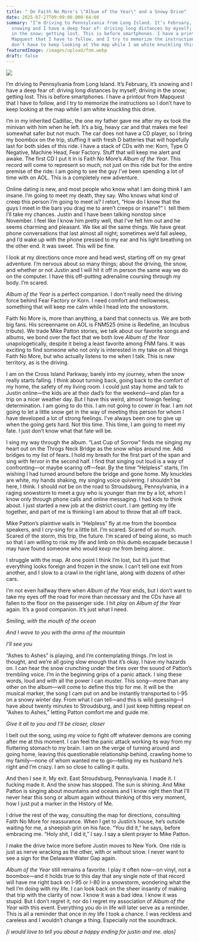 ```yaml
---
title: " On Faith No More's \"Album of the Year\" and a Snowy Drive"
date: 2025-07-27T09:09:00.000-04:00
summary: "I’m driving to Pennsylvania from Long Island. It’s February, it’s
  snowing and I have a deep fear of: driving long distances by myself; driving
  in the snow; getting lost. This is before smartphones. I have a printout from
  Mapquest that I have to follow, and I try to memorize the instructions so I
  don’t have to keep looking at the map while I am white knuckling this drive."
featuredImage: /images/upload/fnm.webp
draft: false
---
```

![](/images/upload/fnm.webp)

I’m driving to Pennsylvania from Long Island. It’s February, it’s snowing and I have a deep fear of: driving long distances by myself; driving in the snow; getting lost. This is before smartphones. I have a printout from Mapquest that I have to follow, and I try to memorize the instructions so I don’t have to keep looking at the map while I am white knuckling this drive.

I’m in my inherited Cadillac, the one my father gave me after my ex took the minivan with him when he left. It’s a big, heavy car and that makes me feel somewhat safer but not much. The car does not have a CD player, so I bring my boombox on the trip, stuffing it with fresh D batteries that will hopefully last for both sides of this ride. I have a stack of CDs with me: Korn, Type O Negative, Machine Head, Fear Factory. Stuff that will keep me alert and awake. The first CD I put it in is Faith No More’s *Album of the Year*. This record will come to represent so much, not just on this ride but for the entire premise of the ride: I am going to see the guy I’ve been spending a lot of time with on AOL. This is a completely new adventure.

Online dating is new, and most people who know what I am doing think I am insane. I’m going to meet my death, they say. Who knows what kind of creep this person I’m going to meet is? I retort, “How do I know that the guys I meet in the bars you drag me to aren’t creeps or insane?” I  tell them I’ll take my chances. Justin and I have been talking nonstop since November. I feel like I know him pretty well, that I’ve felt him out and he seems charming and pleasant. We like all the same things. We have great phone conversations that last almost all night; sometimes we’d fall asleep, and I’d wake up with the phone pressed to my ear and his light breathing on the other end. It was sweet. This will be fine.

I look at my directions once more and head west, starting off on my great adventure. I’m nervous about so many things; about the driving, the snow, and whether or not Justin and I will hit it off in person the same way we do on the computer. I have this off-putting adrenaline coursing through my body. I’m scared. 

*Album of the Year* is a perfect companion. I don’t really need the driving force behind Fear Factory or Korn. I need comfort and mellowness, something that will keep me calm while I head into the snowstorm. 

Faith No More is, more than anything, a band that connects us. We are both big fans. His screenname on AOL is FNM525 (mine is Redefine, an Incubus tribute). We trade Mike Patton stories, we talk about our favorite songs and albums, we bond over the fact that we both love *Album of the Year* unapologetically, despite it being a least favorite among FNM fans. It was exciting to find someone who not only is interested in my take on all things Faith No More, but who actually listens to me when I talk. This is new territory, as is the driving.

I am on the Cross Island Parkway, barely into my journey, when the snow really starts falling. I think about turning back, going back to the comfort of my home, the safety of my living room. I could just stay home and talk to Justin online—the kids are at their dad’s for the weekend—and plan for a trip on a nicer weather day. But I have this weird, almost foreign feeling: determination. I am going to do this. I am not going to cower in fear. I am not going to let a little snow get in the way of meeting this person for whom I have developed a lot of strong feelings. I’ve always been one to give up when the going gets hard. Not this time. This time, I am going to meet my fate. I just don’t know what that fate will be.

I sing my way through the album. “Last Cup of Sorrow” finds me singing my heart out on the Throgs Neck Bridge as the snow whips around me. Add bridges to my list of fears. I hold my breath for the first part of the span and sing with fervor in the second half. I find that singing out loud is a way of confronting—or maybe scaring off—fear. By the time “Helpless” starts, I’m wishing I had turned around before the bridge and gone home. My knuckles are white, my hands shaking, my singing voice quivering. I shouldn’t be here, I think. I should not be on the road to Stroudsburg, Pennsylvania, in a raging snowstorm to meet a guy who is younger than me by a lot, whom I know only through phone calls and online messaging. I had kids to think about. I just started a new job at the district court. I am getting my life together, and part of me is thinking I am about to throw that all off track.

Mike Patton’s plaintive wails in “Helpless” fly at me from the boombox speakers, and I cry-sing for a little bit. I’m scared. Scared of so much. Scared of the storm, this trip, the future. I’m scared of being alone, so much so that I am willing to risk my life and limb on this dumb escapade because I may have found someone who would *keep me* from being alone.

I struggle with the map. At one point I think I’m lost, but it’s just that everything looks foreign and frozen in the snow. I can’t tell one exit from another, and I slow to a crawl in the right lane, along with dozens of other cars. 

I’m not even halfway there when *Album of the Year* ends, but I don’t want to take my eyes off the road for more than necessary and the CDs have all fallen to the floor on the passenger side. I hit *play* on *Album of the Year* again. It’s a good companion. It’s just what I need.

*Smiling, with the mouth of the ocean*

*And I wave to you with the arms of the mountain*

*I’ll see you*

“Ashes to Ashes” is playing, and I’m contemplating things. I’m lost in thought, and we’re all going slow enough that it’s okay. I have my hazards on. I can hear the snow crunching under the tires over the sound of Patton’s trembling voice. I’m in the beginning grips of a panic attack. I sing these words, loud and with all the power I can muster. This song—more than any other on the album—will come to define this trip for me. It will be the musical marker, the song I cam put on and be instantly transported to I-95 on a snowy winter day. From what I can tell—and this is wild guessing—I have about twenty minutes to Stroudsburg, and I just keep hitting repeat on “Ashes to Ashes,” letting Patton comfort me and guide me.

*Give it all to you and I’ll be closer, closer*

I belt out the song, using my voice to fight off whatever demons are coming after me at this moment. I can feel the panic attack working its way from my fluttering stomach to my brain. I am on the verge of turning around and going home, leaving this questionable relationship behind, crawling home to my family—none of whom wanted me to go—telling my ex husband he’s right and I’m crazy. I am so close to calling it quits. 

And then I see it. My exit. East Stroudsburg, Pennsylvania. I made it. I fucking made it. And the snow has stopped. The sun is shining. And Mike Patton is singing about mountains and oceans and I know right then that I’ll never hear this song or album again without thinking of this very moment, how I just put a marker in the History of Me. 

I drive the rest of the way, consulting the map for directions, consulting Faith No More for reassurance. When I get to Justin’s house, he’s outside waiting for me, a sheepish grin on his face. “You did it,” he says, before embracing me. “Holy shit, I did it,” I say. I say a silent prayer to Mike Patton. 

I make the drive twice more before Justin moves to New York. One ride is just as nerve wracking as the other, with or without snow. I never want to see a sign for the Delaware Water Gap again.

*Album of the Year* still remains a favorite. I play it often now—on vinyl, not a boombox—and it holds true to this day that any single note of that record will have me right back on I-95 or I-80 in a snowstorm, wondering what the hell I’m doing with my life. I can look back on the sheer insanity of making that trip with the clarity of now. I know it was a bad idea. I know it was stupid. But I don’t regret it, nor do I regret my association of *Album of the Year* with this event. Everything you do in life will later serve as a reminder. This is all a reminder that once in my life I took a chance. I was reckless and careless and I wouldn’t change a thing. Especially not the soundtrack. 

*\[i would love to tell you about a happy ending for justin and me. alas]*

